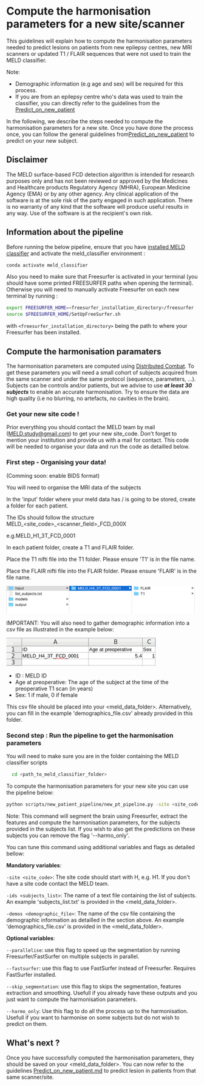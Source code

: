 # Compute the harmonisation parameters for a new site/scanner

This guidelines will explain how to compute the harmonisation parameters needed to predict lesions on patients from new epilepsy centres, new MRI scanners or updated T1 / FLAIR sequences that were not used to train the MELD classifier. 

Note: 
- Demographic information (e.g age and sex) will be required for this process.
- If you are from an epilepsy centre who's data was used to train the classifier, you can directly refer to the guidelines from the [Predict_on_new_patient](Predict_on_new_patient.md)

In the following, we describe the steps needed to compute the harmonisation parameters for a new site. Once you have done the process once, you can follow the general guidelines from[Predict_on_new_patient](Predict_on_new_patient.md) to predict on your new subject.

## Disclaimer

The MELD surface-based FCD detection algorithm is intended for research purposes only and has not been reviewed or approved by the Medicines and Healthcare products Regulatory Agency (MHRA), European Medicine Agency (EMA) or by any other agency. Any clinical application of the software is at the sole risk of the party engaged in such application. There is no warranty of any kind that the software will produce useful results in any way. Use of the software is at the recipient's own risk.

## Information about the pipeline
Before running the below pipeline, ensure that you have [installed MELD classifier](README.md#installation) and activate the meld_classifier environment : 
```bash
conda activate meld_classifier
```
Also you need to make sure that Freesurfer is activated in your terminal (you should have some printed FREESURFER paths when opening the terminal). Otherwise you will need to manually activate Freesurfer on each new terminal by running : 
```bash
export FREESURFER_HOME=<freesurfer_installation_directory>/freesurfer
source $FREESURFER_HOME/SetUpFreeSurfer.sh
```
with `<freesurfer_installation_directory>` being the path to where your Freesurfer has been installed.


## Compute the harmonisation paramaters 

The harmonisation parameters are computed using [Distributed Combat](https://doi.org/10.1016/j.neuroimage.2021.118822).
To get these parameters you will need a small cohort of subjects acquired from the same scanner and under the same protocol (sequence, parameters, ...).
Subjects can be controls and/or patients, but we advise to use ***at least 30 subjects*** to enable an accurate harmonisation. 
Try to ensure the data are high quality (i.e no blurring, no artefacts, no cavities in the brain).

### Get your new site code !
Prior everything you should contact the MELD team by mail (MELD.study@gmail.com) to get your new site_code. Don't forget to mention your institution and provide us with a mail for contact. This code will be needed to organise your data and run the code as detailled below. 

### First step - Organising your data!

(Comming soon: enable BIDS format)

You will need to organise the MRI data of the subjects

In the 'input' folder where your meld data has / is going to be stored, create a folder for each patient.

The IDs should follow the structure MELD\_<site\_code>\_<scanner\_field>\_FCD\_000X

e.g.MELD\_H1\_3T\_FCD\_0001 

In each patient folder, create a T1 and FLAIR folder.

Place the T1 nifti file into the T1 folder. Please ensure 'T1' is in the file name.

Place the FLAIR nifti file into the FLAIR folder. Please ensure 'FLAIR' is in the file name.

![example](images/example_folder_structure.png)

IMPORTANT: You will also need to gather demographic information into a csv file as illustrated in the example below:

![example](images/example_demographic_csv.PNG)
- ID : MELD ID
- Age at preoperative: The age of the subject at the time of the preoperative T1 scan (in years)
- Sex: 1 if male, 0 if female

This csv file should be placed into your <meld_data_folder>. Alternatively, you can fill in the example 'demographics_file.csv' already provided in this folder. 


### Second step : Run the pipeline to get the harmonisation parameters

You will need to make sure you are in the folder containing the MELD classifier scripts
```bash
  cd <path_to_meld_classifier_folder>
```

To compute the harmonisation parameters for your new site you can use the pipeline below:

```bash
python scripts/new_patient_pipeline/new_pt_pipeline.py -site <site_code> -ids <subjects_list> -demos <demographic_file> --harmo_only
```

Note: This command will segment the brain using Freesurfer, extract the features and compute the harmonisation parameters, for the subjects provided in the subjects list. If you wish to also get the predictions on these subjects you can remove the flag '--harmo_only'. 


You can tune this command using additional variables and flags as detailed bellow:

**Mandatory variables**:

```-site <site_code>```: The site code should start with H, e.g. H1. If you don't have a site code contact the MELD team.

```-ids <subjects_list>```: The name of a text file containing the list of subjects. An example 'subjects_list.txt' is provided in the <meld_data_folder>. 

```-demos <demographic_file>```: The name of the csv file containing the demographic information as detailled in the section above. An example 'demographics_file.csv' is provided in the <meld_data_folder>.

**Optional variables**:

```--parallelise```: use this flag to speed up the segmentation by running Freesurfer/FastSurfer on multiple subjects in parallel. 

```--fastsurfer```: use this flag to use FastSurfer instead of Freesurfer. Requires FastSurfer installed. 

```--skip_segmentation```: use this flag to skips the segmentation, features extraction and smoothing. Usefull if you already have these outputs and you just want to compute the harmonisation parameters.

```--harmo_only```: Use this flag to do all the process up to the harmonisation. Usefull if you want to harmonise on some subjects but do not wish to predict on them.   


## What's next ? 
Once you have successfully computed the harmonisation parameters, they should be saved on your <meld_data_folder>.
You can now refer to the guidelines [Predict_on_new_patient.md](Predict_on_new_patient.md) to predict lesion in patients from that same scanner/site.

